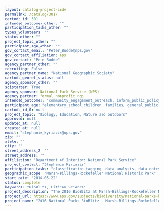 ```yaml
---
layout: catalog-project-indv
permalink: /catalog/301/
cartodb_id: 301
intended_outcomes_other: ""
participation_tasks_other: ""
types_volunteers: ""
status_other: ""
project_topic_other: ""
participant_age_other: ""
gov_contact_email: "Peter_Budde@nps.gov"
gov_contact_affiliation: nps
gov_contact: "Pete Budde"
agency_partner_other: ""
recruiting: False
agency_partner_name: "National Geographic Society"
cartodb_georef_status: null
agency_sponsor_other: ""
scistarter: True
agency_sponsor: National Park Service (NPS)
agency_partner: formal_nonprofit_ngo
intended_outcomes: "community_engagement_outreach, inform_public_policy, io_education, operational_integration_use, research_advancement"
participant_age: "elementary_school_children, families, general_public, middle_school_children, targeted_group, teens"
cartodb_id_0: null
project_topic: "Biology, Education, Nature and outdoors"
approved: null
updated_at: null
created_at: null
email: "stephanie_kyriazis@nps.gov"
zip: ""
state: ""
city: ""
street_address_2: ""
street_address: ""
affiliation: "Department of Interior: National Park Service"
project_contact: "Stephanie Kyriazis"
participation_tasks: "classification_tagging, data_analysis, data_entry, finding_entities, identification, learning, observation, site_selection_description, specimen_sample_collection"
geographic_scope: "Marsh-Billings-Rockefeller National Historic Park"
start_date: "2016-05-22"
status: complete
keywords: "BioBlitz, Citizen Science"
project_description: "The 2016 BioBlitz at Marsh-Billings-Rockefeller National Historical Park will empower local students and teachers to explore biodiversity by observing and identifying organisms in all taxonomic groups."
project_url: https://www.nps.gov/subjects/biodiversity/national-parks-bioblitz.htm
project_name: "2016 National Parks BioBlitz - Marsh-Billings-Rockefeller"
---
```

